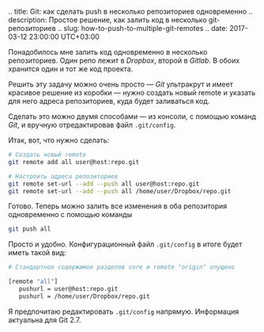 .. title: Git: как сделать push в несколько репозиториев одновременно
.. description: Простое решение, как залить код в несколько git-репозиториев
.. slug: how-to-push-to-multiple-git-remotes
.. date: 2017-03-12 23:00:00 UTC+03:00

Понадобилось мне залить код одновременно в несколько репозиториев. Один репо лежит в *Dropbox*, второй в *Gitlab*. В обоих хранится один и тот же код проекта.

Решить эту задачу можно очень просто — *Git* ультракрут и имеет красивое решение из коробки — нужно создать новый remote и указать для него адреса репозиториев, куда будет заливаться код.

Сделать это можно двумя способами — из консоли, с помощью команд *Git*, и вручную отредактировав файл `.git/config`.

Итак, вот, что нужно сделать:

```bash
# Создать новый remote
git remote add all user@host:repo.git

# Настроить адреса репозиториев
git remote set-url --add --push all user@host:repo.git
git remote set-url --add --push all /home/user/Dropbox/repo.git
```

Готово. Теперь можно залить все изменения в оба репозитория одновременно с помощью команды

```bash
git push all
```

Просто и удобно. Конфигурационный файл `.git/config` в итоге будет иметь такой вид:

```bash
# Стандартное содержимое разделов core и remote "origin" опущено

[remote "all"]
   pushurl = user@host:repo.git
   pushurl = /home/user/Dropbox/repo.git
```

Я предпочитаю редактировать `.git/config` напрямую. Информация актуальна для Git 2.7.
